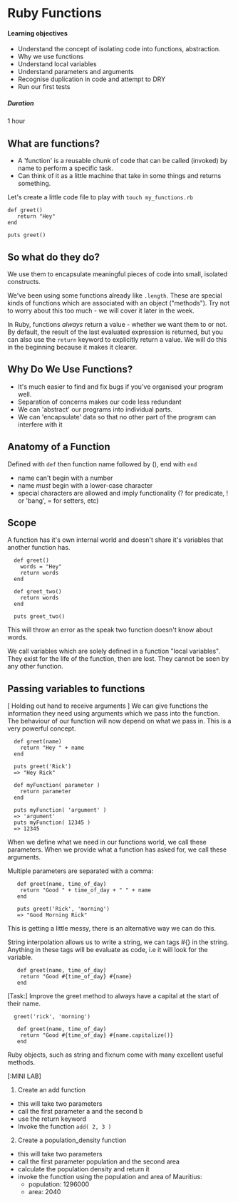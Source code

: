 # Ruby Functions

#### Learning objectives

* Understand the concept of isolating code into functions, abstraction.
* Why we use functions
* Understand local variables
* Understand parameters and arguments
* Recognise duplication in code and attempt to DRY
* Run our first tests

##### Duration

1 hour

## What are functions?

- A 'function' is a reusable chunk of code that can be called (invoked) by name to perform a specific task.
- Can think of it as a little machine that take in some things and returns something.

Let's create a little code file to play with ``` touch my_functions.rb ```

```
def greet()
   return "Hey"
end

puts greet()

```
## So what do they do?

We use them to encapsulate meaningful pieces of code into small, isolated constructs.

We've been using some functions already like `.length`. These are special kinds of functions which are associated with an object ("methods"). Try not to worry about this too much - we will cover it later in the week.

In Ruby, functions *always* return a value - whether we want them to or not.  By default, the result of the last evaluated expression is returned, but you can also use the `return` keyword to explicitly return a value. We will do this in the beginning because it makes it clearer.

## Why Do We Use Functions?
 * It's much easier to find and fix bugs if you've organised your program well.
 * Separation of concerns makes our code less redundant
 * We can 'abstract' our programs into individual parts.
 * We can 'encapsulate' data so that no other part of the program can interfere with it

## Anatomy of a Function

Defined with `def` then function name followed by (), end with `end`

  - name can't begin with a number
  - name *must* begin with a lower-case character
  - special characters are allowed and imply functionality (? for predicate, ! or 'bang', = for setters, etc)

## Scope

A function has it's own internal world and doesn't share it's variables that another function has.

```
  def greet()
  	words = "Hey"
  	return words
  end

  def greet_two()
  	return words
  end

  puts greet_two()
```
This will throw an error as the speak two function doesn't know about words.

We call variables which are solely defined in a function "local variables". They exist for the life of the function, then are lost. They cannot be seen by any other function.

## Passing variables to functions
[ Holding out hand to receive arguments ]
We can give functions the information they need using arguments which we pass into the function.  The behaviour of our function will now depend on what we pass in.  This is a very powerful concept.

```
  def greet(name)
    return "Hey " + name
  end

  puts greet('Rick')
  => "Hey Rick"

  def myFunction( parameter )
    return parameter
  end

  puts myFunction( 'argument' )
  => 'argument'
  puts myFunction( 12345 )
  => 12345
```

When we define what we need in our functions world, we call these parameters. When we provide what a function has asked for, we call these arguments.

Multiple parameters are separated with a comma:

```
   def greet(name, time_of_day)
    return "Good " + time_of_day + " " + name
   end

   puts greet('Rick', 'morning')
   => "Good Morning Rick"
```

This is getting a little messy,  there is an alternative way we can do this.

String interpolation allows us to write a string, we can tags #{} in the string.  Anything in these tags will be evaluate as code, i.e it will look for the variable.

```
   def greet(name, time_of_day)
    return "Good #{time_of_day} #{name}
   end
```

[Task:] Improve the greet method to always have a capital at the start of their name.

```
  greet('rick', 'morning')
```

```
   def greet(name, time_of_day)
    return "Good #{time_of_day} #{name.capitalize()}
   end
```

Ruby objects, such as string and fixnum come with many excellent useful methods.

[:MINI LAB]

1. Create an add function
  - this will take two parameters
  - call the first parameter a and the second b
  - use the return keyword
  - Invoke the function ```add( 2, 3 )```
2. Create a population_density function
  - this will take two parameters
  - call the first parameter population and the second area
  - calculate the population density and return it
  - invoke the function using the population and area of Mauritius:
      - population: 1296000
      - area: 2040
